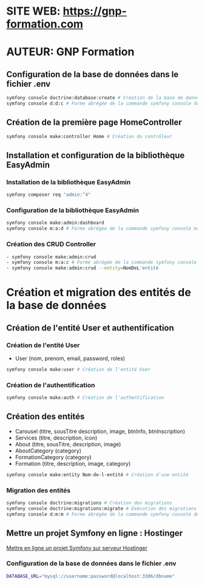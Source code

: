 # SITE WEB: https://gnp-formation.com
# AUTEUR: GNP Formation

## Configuration de la base de données dans le fichier .env

```bash
symfony console doctrine:database:create # Création de la base de données
symfony console d:d:c # Forme abrégée de la commande symfony console doctrine:database:create
```

## Création de la première page HomeController

```bash
symfony console make:controller Home # Création du contrôleur
``` 

## Installation et configuration de la bibliothèque EasyAdmin

### Installation de la bibliothèque EasyAdmin
```bash
symfony composer req "admin:^4"
```
### Configuration de la bibliothèque EasyAdmin

```bash
symfony console make:admin:dashboard
symfony console m:a:d # Forme abrégée de la commande symfony console make:admin:dashboard
```

### Création des CRUD Controller

```bash
- symfony console make:admin:crud  
- symfony console m:a:c # Forme abrégée de la commande symfony console make:admin:crud
- symfony console make:admin:crud --entity=NomDeL'entité
```

# Création et migration des entités de la base de données

## Création de l'entité User et authentification

### Création de l'entité User
- User (nom, prenom, email, password, roles)
```bash
symfony console make:user # Création de l'entité User
```
### Création de l'authentification
```bash
symfony console make:auth # Création de l'authentification
```

## Création des entités
- Carousel (titre, sousTitre description, image, btnInfo, btnInscription)
- Services (titre, description, icon)
- About (titre, sousTitre, description, image)
- AboutCategory (category)
- FormationCategory (category)
- Formation (titre, description, image, category)

```bash
symfony console make:entity Nom-de-l-entité # Création d'une entité
```
### Migration des entités
```bash
symfony console doctrine:migrations # Création des migrations
symfony console doctrine:migrations:migrate # Exécution des migrations
symfony console d:m:m # Forme abrégée de la commande symfony console doctrine:migrations:migrate  
```

## Mettre un projet Symfony en ligne : Hostinger
[Mettre en ligne un projet Symfony sur serveur Hostinger](https://blog.remipetit.fr/comment-deployer-son-application-symfony-sur-lhebergeur-hostinger/)

### Configuration de la base de données dans le fichier .env

```bash
DATABASE_URL="mysql://username:password@localhost:3306/dbname"
```



